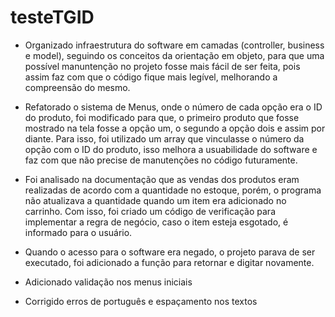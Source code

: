 # testeTGID

- Organizado infraestrutura do software em camadas (controller, business e model), seguindo os conceitos da orientação em objeto, para que uma possível manuntenção no projeto fosse mais fácil de ser feita, pois assim faz com que o código fique mais legível, melhorando a compreensão do mesmo.

- Refatorado o sistema de Menus, onde o número de cada opção era o ID do produto, foi modificado para que, o primeiro produto que fosse mostrado na tela fosse a opção um, o segundo a opção dois e assim por diante. Para isso, foi utilizado um array que vinculasse o número da opção com o ID do produto, isso melhora a usuabilidade do software e faz com que não precise de manutenções no código futuramente.

- Foi analisado na documentação que as vendas dos produtos eram realizadas de acordo com a quantidade no estoque, porém, o programa não atualizava a quantidade quando um item era adicionado no carrinho. Com isso, foi criado um código de verificação para implementar a regra de negócio, caso o item esteja esgotado, é informado para o usuário.

- Quando o acesso para o software era negado, o projeto parava de ser executado, foi adicionado a função para retornar e digitar novamente.

- Adicionado validação nos menus iniciais

- Corrigido erros de português e espaçamento nos textos
